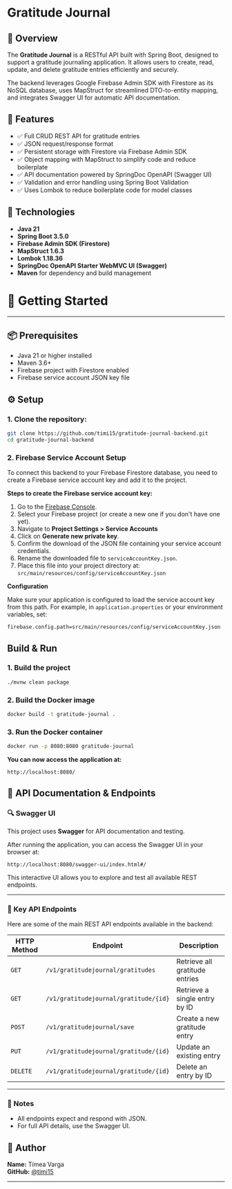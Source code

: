 # Gratitude Journal

## 📝 Overview

The **Gratitude Journal** is a RESTful API built with Spring Boot, designed to support a gratitude journaling application. It allows users to create, read, update, and delete gratitude entries efficiently and securely.

The backend leverages Google Firebase Admin SDK with Firestore as its NoSQL database, uses MapStruct for streamlined DTO-to-entity mapping, and integrates Swagger UI for automatic API documentation.

## 🎯 Features
- ✅ Full CRUD REST API for gratitude entries
- ✅ JSON request/response format
- ✅ Persistent storage with Firestore via Firebase Admin SDK
- ✅ Object mapping with MapStruct to simplify code and reduce boilerplate
- ✅ API documentation powered by SpringDoc OpenAPI (Swagger UI)
- ✅ Validation and error handling using Spring Boot Validation
- ✅ Uses Lombok to reduce boilerplate code for model classes

## 🧰 Technologies

-  **Java 21**
- **Spring Boot 3.5.0**
- **Firebase Admin SDK (Firestore)**
- **MapStruct 1.6.3** 
- **Lombok 1.18.36** 
- **SpringDoc OpenAPI Starter WebMVC UI (Swagger)** 
- **Maven** for dependency and build management


# 🚀 Getting Started

---

## 📦 Prerequisites

- Java 21 or higher installed
- Maven 3.6+
- Firebase project with Firestore enabled
- Firebase service account JSON key file

## ⚙️ Setup

### 1. Clone the repository:

```bash
git clone https://github.com/timi15/gratitude-journal-backend.git
cd gratitude-journal-backend 
```

### 2. Firebase Service Account Setup

To connect this backend to your Firebase Firestore database, you need to create a Firebase service account key and add it to the project.

**Steps to create the Firebase service account key:**

1. Go to the [Firebase Console](https://console.firebase.google.com/).
2. Select your Firebase project (or create a new one if you don't have one yet).
3. Navigate to **Project Settings > Service Accounts**
4. Click on **Generate new private key**.
5. Confirm the download of the JSON file containing your service account credentials.
6. Rename the downloaded file to `serviceAccountKey.json`.
7. Place this file into your project directory at:  
   `src/main/resources/config/serviceAccountKey.json`

**Configuration**

Make sure your application is configured to load the service account key from this path. For example, in `application.properties` or your environment variables, set:

```properties
firebase.config.path=src/main/resources/config/serviceAccountKey.json
```
## Build & Run

### 1. Build the project

```bash
./mvnw clean package
```

### 2. Build the Docker image

```bash
docker build -t gratitude-journal .
```

### 3. Run the Docker container

```bash
docker run -p 8080:8080 gratitude-journal
```

**You can now access the application at:**

```
http://localhost:8080/
```

## 📘 API Documentation & Endpoints

### 🔍 Swagger UI

This project uses **Swagger** for API documentation and testing.

After running the application, you can access the Swagger UI in your browser at:

```
http://localhost:8080/swagger-ui/index.html#/
```

This interactive UI allows you to explore and test all available REST endpoints.

---

### 📡 Key API Endpoints

Here are some of the main REST API endpoints available in the backend:

| HTTP Method | Endpoint                              | Description                       |
|-------------|---------------------------------------|-----------------------------------|
| `GET`       | `/v1/gratitudejournal/gratitudes`     | Retrieve all gratitude entries    |
| `GET`       | `/v1/gratitudejournal/gratitude/{id}` | Retrieve a single entry by ID     |
| `POST`      | `/v1/gratitudejournal/save`           | Create a new gratitude entry      |
| `PUT`       | `/v1/gratitudejournal/gratitude/{id}` | Update an existing entry          |
| `DELETE`    | `/v1/gratitudejournal/gratitude/{id}` | Delete an entry by ID             |

---

### 🧾 Notes

- All endpoints expect and respond with JSON.
- For full API details, use the Swagger UI.


## 👤 Author

**Name:** Tímea Varga  
**GitHub:** [@timi15](https://github.com/timi15)  

---